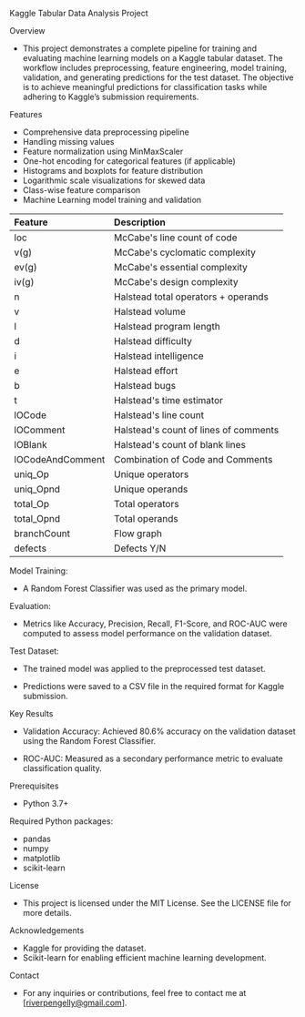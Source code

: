 Kaggle Tabular Data Analysis Project

Overview

* This project demonstrates a complete pipeline for training and evaluating machine learning models on a Kaggle tabular dataset. The workflow includes preprocessing, feature engineering, model training, validation, and generating predictions for the test dataset. The objective is to achieve meaningful predictions for classification tasks while adhering to Kaggle’s submission requirements.

Features

* Comprehensive data preprocessing pipeline
* Handling missing values
* Feature normalization using MinMaxScaler
* One-hot encoding for categorical features (if applicable)
* Histograms and boxplots for feature distribution
* Logarithmic scale visualizations for skewed data
* Class-wise feature comparison
* Machine Learning model training and validation


| Feature          | Description                                        |
|:-----------------|:---------------------------------------------------|
| loc              | McCabe's line count of code                        |
| v(g)             | McCabe's cyclomatic complexity                     |
| ev(g)            | McCabe's essential complexity                      |
| iv(g)            | McCabe's design complexity                         |
| n                | Halstead total operators + operands                |
| v                | Halstead volume                                    |
| l                | Halstead program length                            |
| d                | Halstead difficulty                                |
| i                | Halstead intelligence                              |
| e                | Halstead effort                                    |
| b                | Halstead bugs                                      |
| t                | Halstead's time estimator                          |
| lOCode           | Halstead's line count                              |
| lOComment        | Halstead's count of lines of comments              |
| lOBlank          | Halstead's count of blank lines                    |
| lOCodeAndComment | Combination of Code and Comments                   |
| uniq_Op          | Unique operators                                   |
| uniq_Opnd        | Unique operands                                    |
| total_Op         | Total operators                                    |
| total_Opnd       | Total operands                                     |
| branchCount      | Flow graph                                         |
| defects          | Defects Y/N                                        |

Model Training:
* A Random Forest Classifier was used as the primary model.

Evaluation:
* Metrics like Accuracy, Precision, Recall, F1-Score, and ROC-AUC were computed to assess model performance on the validation dataset.

Test Dataset:
* The trained model was applied to the preprocessed test dataset.

* Predictions were saved to a CSV file in the required format for Kaggle submission.

Key Results

* Validation Accuracy: Achieved 80.6% accuracy on the validation dataset using the Random Forest Classifier.

* ROC-AUC: Measured as a secondary performance metric to evaluate classification quality.

Prerequisites
* Python 3.7+

Required Python packages:
* pandas
* numpy
* matplotlib
* scikit-learn

License
* This project is licensed under the MIT License. See the LICENSE file for more details.

Acknowledgements
* Kaggle for providing the dataset.
* Scikit-learn for enabling efficient machine learning development.

Contact
* For any inquiries or contributions, feel free to contact me at [riverpengelly@gmail.com].

